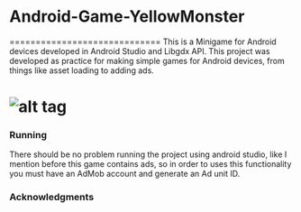 # Android-Game-YellowMonster
=============================
This is a Minigame for Android devices developed in Android Studio and Libgdx API. This project was developed as practice for making 
simple games for Android devices, from things like asset loading to adding ads. 

![alt tag](https://cloud.githubusercontent.com/assets/9208418/23891528/224f723e-0897-11e7-8026-0c5d83333371.png)
============================
### Running
There should be no problem running the project using android studio, like I mention before this game contains ads, so in 
order to uses this functionality you must have an AdMob account and generate an Ad unit ID.

### Acknowledgments
